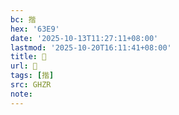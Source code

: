 ```yaml
---
bc: 揩
hex: '63E9'
date: '2025-10-13T11:27:11+08:00'
lastmod: '2025-10-20T16:11:41+08:00'
title: 󰖆
url: 󰖆
tags: [揩]
src: GHZR
note:
---
```

